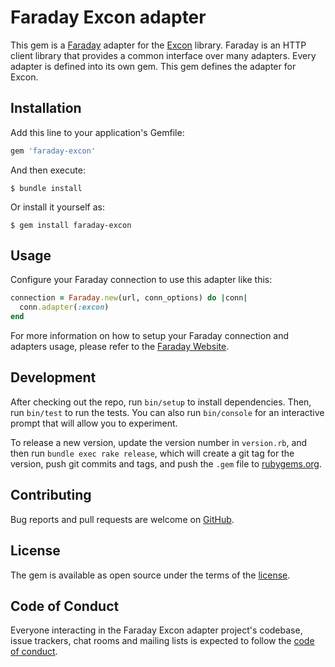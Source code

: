 # Faraday Excon adapter

This gem is a [Faraday][faraday] adapter for the [Excon][excon] library.
Faraday is an HTTP client library that provides a common interface over many adapters.
Every adapter is defined into its own gem. This gem defines the adapter for Excon.

## Installation

Add this line to your application's Gemfile:

```ruby
gem 'faraday-excon'
```

And then execute:

    $ bundle install

Or install it yourself as:

    $ gem install faraday-excon

## Usage

Configure your Faraday connection to use this adapter like this:

```ruby
connection = Faraday.new(url, conn_options) do |conn|
  conn.adapter(:excon)
end
```

For more information on how to setup your Faraday connection and adapters usage, please refer to the [Faraday Website][faraday-website].

## Development

After checking out the repo, run `bin/setup` to install dependencies. Then, run `bin/test` to run the tests. You can also run `bin/console` for an interactive prompt that will allow you to experiment.

To release a new version, update the version number in `version.rb`, and then run `bundle exec rake release`, which will create a git tag for the version, push git commits and tags, and push the `.gem` file to [rubygems.org](rubygems).

## Contributing

Bug reports and pull requests are welcome on [GitHub][repo].

## License

The gem is available as open source under the terms of the [license][license].

## Code of Conduct

Everyone interacting in the Faraday Excon adapter project's codebase, issue trackers, chat rooms and mailing lists is expected to follow the [code of conduct][code-of-conduct].

[faraday]: https://github.com/lostisland/faraday
[faraday-website]: https://lostisland.github.io/faraday
[excon]: https://github.com/excon/excon
[rubygems]: https://rubygems.org
[repo]: https://github.com/lostisland/faraday-excon
[license]: https://github.com/lostisland/faraday-excon/blob/main/LICENSE.md
[code-of-conduct]: https://github.com/lostisland/faraday-excon/blob/main/CODE_OF_CONDUCT.md

